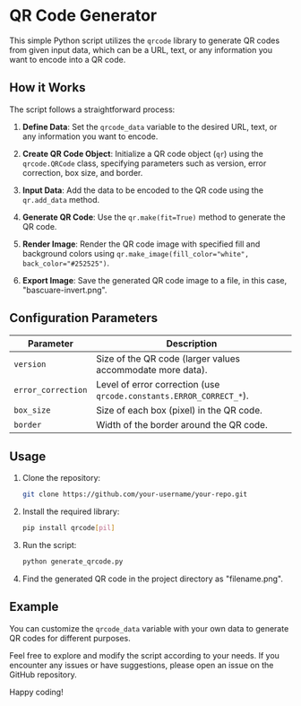 # QR Code Generator

This simple Python script utilizes the `qrcode` library to generate QR codes from given input data, which can be a URL, text, or any information you want to encode into a QR code.

## How it Works

The script follows a straightforward process:

1. **Define Data**: Set the `qrcode_data` variable to the desired URL, text, or any information you want to encode.

2. **Create QR Code Object**: Initialize a QR code object (`qr`) using the `qrcode.QRCode` class, specifying parameters such as version, error correction, box size, and border.

3. **Input Data**: Add the data to be encoded to the QR code using the `qr.add_data` method.

4. **Generate QR Code**: Use the `qr.make(fit=True)` method to generate the QR code.

5. **Render Image**: Render the QR code image with specified fill and background colors using `qr.make_image(fill_color="white", back_color="#252525")`.

6. **Export Image**: Save the generated QR code image to a file, in this case, "bascuare-invert.png".

## Configuration Parameters

| Parameter             | Description                                                   |
|-----------------------|---------------------------------------------------------------|
| `version`             | Size of the QR code (larger values accommodate more data).     |
| `error_correction`    | Level of error correction (use `qrcode.constants.ERROR_CORRECT_*`).|
| `box_size`            | Size of each box (pixel) in the QR code.                       |
| `border`              | Width of the border around the QR code.                        |

## Usage

1. Clone the repository:

    ```bash
    git clone https://github.com/your-username/your-repo.git
    ```

2. Install the required library:

    ```bash
    pip install qrcode[pil]
    ```

3. Run the script:

    ```bash
    python generate_qrcode.py
    ```

4. Find the generated QR code in the project directory as "filename.png".

## Example

You can customize the `qrcode_data` variable with your own data to generate QR codes for different purposes.

Feel free to explore and modify the script according to your needs. If you encounter any issues or have suggestions, please open an issue on the GitHub repository.

Happy coding!
